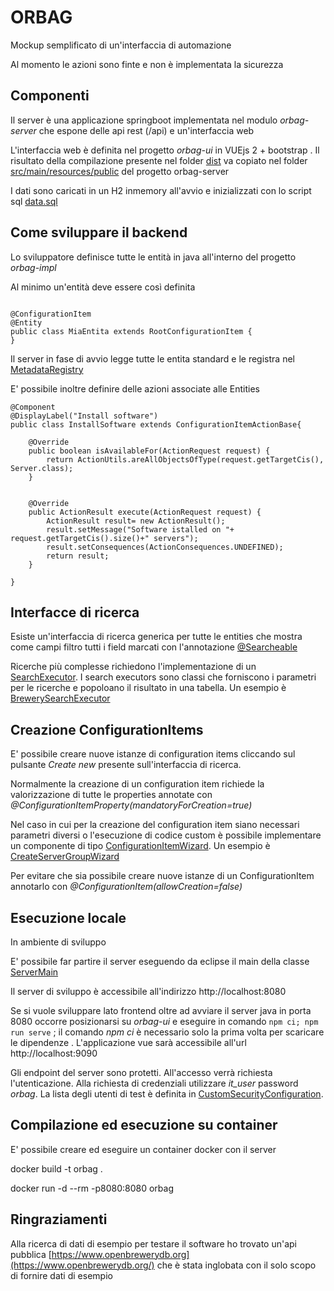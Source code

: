 ORBAG
=====


Mockup semplificato di un'interfaccia di automazione

Al momento le azioni sono finte e non è implementata la sicurezza



## Componenti

Il server è una applicazione springboot implementata nel modulo *orbag-server* che espone delle api rest (/api) e un'interfaccia web 

L'interfaccia web è definita nel progetto *orbag-ui* in VUEjs 2 + bootstrap . Il risultato della compilazione presente nel folder [dist](orbag-ui/dist) va copiato nel folder [src/main/resources/public](orbag-server/src/main/resources/public) del progetto orbag-server 

I dati sono caricati in un H2 inmemory all'avvio e inizializzati con lo script sql [data.sql](orbag-impl/src/main/resources/data.sql)



## Come sviluppare il backend

Lo sviluppatore definisce tutte le entità in java all'interno del progetto *orbag-impl*

Al minimo un'entità deve essere così definita


```

@ConfigurationItem
@Entity
public class MiaEntita extends RootConfigurationItem {
}

```


Il server in fase di avvio legge tutte le entita standard e le registra nel [MetadataRegistry](orbag-core/src/main/java/orbag/metadata/MetadataRegistry.java)



E' possibile inoltre definire delle azioni associate alle Entities

```
@Component
@DisplayLabel("Install software")
public class InstallSoftware extends ConfigurationItemActionBase{

	@Override
	public boolean isAvailableFor(ActionRequest request) {
		return ActionUtils.areAllObjectsOfType(request.getTargetCis(), Server.class);
	}


	@Override
	public ActionResult execute(ActionRequest request) {
		ActionResult result= new ActionResult();
		result.setMessage("Software istalled on "+ request.getTargetCis().size()+" servers");
		result.setConsequences(ActionConsequences.UNDEFINED);
		return result;
	}

}

```

## Interfacce di ricerca


Esiste un'interfaccia di ricerca generica per tutte le entities che mostra come campi filtro tutti i field marcati con l'annotazione  [@Searcheable](orbag-core/src/main/java/orbag/search/Searcheable.java)

Ricerche più complesse richiedono l'implementazione di un [SearchExecutor](orbag-core/src/main/java/orbag/search/SearchExecutor.java). I search executors sono classi che forniscono i parametri per le ricerche e popoloano il risultato in una tabella. Un esempio è [BrewerySearchExecutor](orbag-impl/src/main/java/orbag/samples/brewery/BrewerySearchExecutor.java)


## Creazione ConfigurationItems

E' possibile creare nuove istanze di configuration items cliccando sul pulsante *Create new* presente sull'interfaccia di ricerca.

Normalmente la creazione di un configuration item richiede la valorizzazione di tutte le properties annotate con *@ConfigurationItemProperty(mandatoryForCreation=true)*

Nel caso in cui per la creazione del configuration item siano necessari parametri diversi o l'esecuzione di codice custom è possibile implementare un componente di tipo [ConfigurationItemWizard](orbag-core/src/main/java/orbag/create/ConfigurationItemWizard.java). Un esempio è [CreateServerGroupWizard](orbag-impl/src/main/java/orbag/samples/wizards/CreateServerGroupWizard.java)

Per evitare che sia possibile creare nuove istanze di un ConfigurationItem annotarlo con *@ConfigurationItem(allowCreation=false)*

## Esecuzione locale

In ambiente di sviluppo

E' possibile far partire il server eseguendo da eclipse il main della classe [ServerMain](orbag-server/src/main/java/orbag/server/ServerMain.java)

Il server di sviluppo è accessibile all'indirizzo http://localhost:8080

Se si vuole sviluppare lato frontend oltre ad avviare il server java in porta 8080 occorre posizionarsi su *orbag-ui* e eseguire in comando ` npm ci; npm run serve ` ; il comando *npm ci* è necessario solo la prima volta per scaricare le dipendenze . L'applicazione vue sarà accessibile all'url http://localhost:9090


Gli endpoint del server sono protetti. All'accesso verrà richiesta l'utenticazione. Alla richiesta di credenziali utilizzare *it_user* password *orbag*.
La lista degli utenti di test è definita in [CustomSecurityConfiguration](orbag-impl/src/main/java/orbag/samples/security/CustomSecurityConfiguration.java). 


## Compilazione ed esecuzione su container

E' possibile creare ed eseguire un container docker con il server 


docker build -t orbag .

docker run -d --rm -p8080:8080 orbag 



## Ringraziamenti

Alla ricerca di dati di esempio per testare il software ho trovato un'api pubblica [https://www.openbrewerydb.org](https://www.openbrewerydb.org/) che è stata inglobata con il solo scopo di fornire dati di esempio